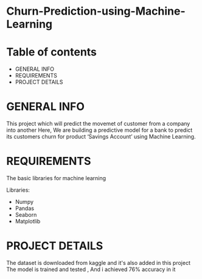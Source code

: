 # Churn-Prediction-using-Machine-Learning
# Table of contents
* GENERAL INFO
* REQUIREMENTS
* PROJECT DETAILS

# GENERAL INFO
This project which will predict the movemet of customer from a company into another
Here, We are building a predictive model for a bank to predict its customers churn for product ‘Savings Account’ using Machine Learning.

# REQUIREMENTS
The basic libraries for machine learning

Libraries:
* Numpy
* Pandas
* Seaborn
* Matplotlib

# PROJECT DETAILS 
The dataset is downloaded from kaggle and it's also added in this project 
The model is trained and tested , And i achieved 76% accuracy in it


